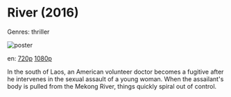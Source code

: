 # River (2016)

Genres: thriller

![poster](http://image.tmdb.org/t/p/w500/dducJTqOC5bJSgsmiLycVDBNigu.jpg)

en:
  [720p](magnet:?xt=urn:btih:B006575AC905383AB41146890AE9FE7D76C27FE2&tr=udp://glotorrents.pw:6969/announce&tr=udp://tracker.opentrackr.org:1337/announce&tr=udp://torrent.gresille.org:80/announce&tr=udp://tracker.openbittorrent.com:80&tr=udp://tracker.coppersurfer.tk:6969&tr=udp://tracker.leechers-paradise.org:6969&tr=udp://p4p.arenabg.ch:1337&tr=udp://tracker.internetwarriors.net:1337)
  [1080p](magnet:?xt=urn:btih:F940E7FF61EFE3718ED0CF2790BFD3EDC4E82F6E&tr=udp://glotorrents.pw:6969/announce&tr=udp://tracker.opentrackr.org:1337/announce&tr=udp://torrent.gresille.org:80/announce&tr=udp://tracker.openbittorrent.com:80&tr=udp://tracker.coppersurfer.tk:6969&tr=udp://tracker.leechers-paradise.org:6969&tr=udp://p4p.arenabg.ch:1337&tr=udp://tracker.internetwarriors.net:1337)
  


In the south of Laos, an American volunteer doctor becomes a fugitive after he intervenes in the sexual assault of a young woman. When the assailant's body is pulled from the Mekong River, things quickly spiral out of control.